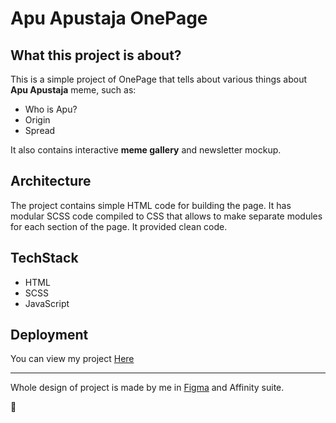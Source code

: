 # Apu Apustaja OnePage

## What this project is about?
This is a simple project of OnePage that tells about various things about <b>Apu Apustaja</b> meme, such as:

* Who is Apu?
* Origin
* Spread

It also contains interactive <b>meme gallery</b> and newsletter mockup.

## Architecture
The project contains simple HTML code for building the page. It has modular SCSS code compiled to CSS that allows to make separate modules for each section of the page. It provided clean code.

## TechStack

* HTML
* SCSS
* JavaScript

## Deployment

You can view my project [Here](https://zucek20.github.io/apu_apustaja/)

<hr/>

Whole design of project is made by me in [Figma](https://www.figma.com/) and Affinity suite.

🐸
